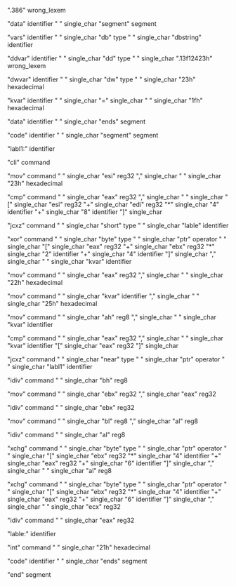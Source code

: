 ".386" wrong_lexem

"data" identifier
" " single_char
"segment" segment

"vars" identifier
" " single_char
"db" type
" " single_char
"dbstring" identifier

"ddvar" identifier
" " single_char
"dd" type
" " single_char
".13f12423h" wrong_lexem

"dwvar" identifier
" " single_char
"dw" type
" " single_char
"23h" hexadecimal

"kvar" identifier
" " single_char
"=" single_char
" " single_char
"1fh" hexadecimal

"data" identifier
" " single_char
"ends" segment

"code" identifier
" " single_char
"segment" segment

"labl1:" identifier

"cli" command

"mov" command
" " single_char
"esi" reg32
"," single_char
" " single_char
"23h" hexadecimal

"cmp" command
" " single_char
"eax" reg32
"," single_char
" " single_char
"[" single_char
"esi" reg32
"+" single_char
"edi" reg32
"*" single_char
"4" identifier
"+" single_char
"8" identifier
"]" single_char

"jcxz" command
" " single_char
"short" type
" " single_char
"lable" identifier

"xor" command
" " single_char
"byte" type
" " single_char
"ptr" operator
" " single_char
"[" single_char
"eax" reg32
"+" single_char
"ebx" reg32
"*" single_char
"2" identifier
"+" single_char
"4" identifier
"]" single_char
"," single_char
" " single_char
"kvar" identifier

"mov" command
" " single_char
"eax" reg32
"," single_char
" " single_char
"22h" hexadecimal

"mov" command
" " single_char
"kvar" identifier
"," single_char
" " single_char
"25h" hexadecimal

"mov" command
" " single_char
"ah" reg8
"," single_char
" " single_char
"kvar" identifier

"cmp" command
" " single_char
"eax" reg32
"," single_char
" " single_char
"kvar" identifier
"[" single_char
"eax" reg32
"]" single_char

"jcxz" command
" " single_char
"near" type
" " single_char
"ptr" operator
" " single_char
"labl1" identifier

"idiv" command
" " single_char
"bh" reg8

"mov" command
" " single_char
"ebx" reg32
"," single_char
"eax" reg32

"idiv" command
" " single_char
"ebx" reg32

"mov" command
" " single_char
"bl" reg8
"," single_char
"al" reg8

"idiv" command
" " single_char
"al" reg8

"xchg" command
" " single_char
"byte" type
" " single_char
"ptr" operator
" " single_char
"[" single_char
"ebx" reg32
"*" single_char
"4" identifier
"+" single_char
"eax" reg32
"+" single_char
"6" identifier
"]" single_char
"," single_char
" " single_char
"al" reg8

"xchg" command
" " single_char
"byte" type
" " single_char
"ptr" operator
" " single_char
"[" single_char
"ebx" reg32
"*" single_char
"4" identifier
"+" single_char
"eax" reg32
"+" single_char
"6" identifier
"]" single_char
"," single_char
" " single_char
"ecx" reg32

"idiv" command
" " single_char
"eax" reg32

"lable:" identifier

"int" command
" " single_char
"21h" hexadecimal

"code" identifier
" " single_char
"ends" segment

"end" segment

